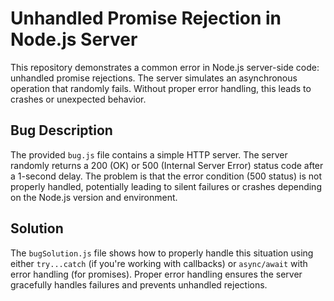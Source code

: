 # Unhandled Promise Rejection in Node.js Server

This repository demonstrates a common error in Node.js server-side code: unhandled promise rejections.  The server simulates an asynchronous operation that randomly fails. Without proper error handling, this leads to crashes or unexpected behavior.

## Bug Description
The provided `bug.js` file contains a simple HTTP server.  The server randomly returns a 200 (OK) or 500 (Internal Server Error) status code after a 1-second delay.  The problem is that the error condition (500 status) is not properly handled, potentially leading to silent failures or crashes depending on the Node.js version and environment.

## Solution
The `bugSolution.js` file shows how to properly handle this situation using either `try...catch` (if you're working with callbacks) or `async/await` with error handling (for promises).  Proper error handling ensures the server gracefully handles failures and prevents unhandled rejections.
